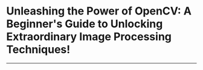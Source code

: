 # Unleashing the Power of OpenCV: A Beginner's Guide to Unlocking Extraordinary Image Processing Techniques!
---
